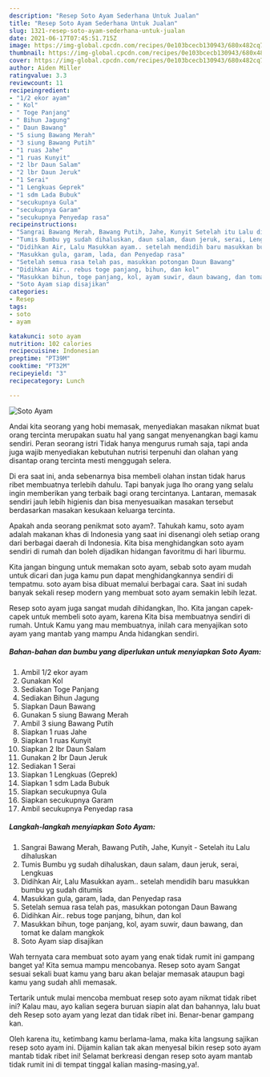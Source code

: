```yaml
---
description: "Resep Soto Ayam Sederhana Untuk Jualan"
title: "Resep Soto Ayam Sederhana Untuk Jualan"
slug: 1321-resep-soto-ayam-sederhana-untuk-jualan
date: 2021-06-17T07:45:51.715Z
image: https://img-global.cpcdn.com/recipes/0e103bcecb130943/680x482cq70/soto-ayam-foto-resep-utama.jpg
thumbnail: https://img-global.cpcdn.com/recipes/0e103bcecb130943/680x482cq70/soto-ayam-foto-resep-utama.jpg
cover: https://img-global.cpcdn.com/recipes/0e103bcecb130943/680x482cq70/soto-ayam-foto-resep-utama.jpg
author: Aiden Miller
ratingvalue: 3.3
reviewcount: 11
recipeingredient:
- "1/2 ekor ayam"
- " Kol"
- " Toge Panjang"
- " Bihun Jagung"
- " Daun Bawang"
- "5 siung Bawang Merah"
- "3 siung Bawang Putih"
- "1 ruas Jahe"
- "1 ruas Kunyit"
- "2 lbr Daun Salam"
- "2 lbr Daun Jeruk"
- "1 Serai"
- "1 Lengkuas Geprek"
- "1 sdm Lada Bubuk"
- "secukupnya Gula"
- "secukupnya Garam"
- "secukupnya Penyedap rasa"
recipeinstructions:
- "Sangrai Bawang Merah, Bawang Putih, Jahe, Kunyit Setelah itu Lalu dihaluskan"
- "Tumis Bumbu yg sudah dihaluskan, daun salam, daun jeruk, serai, Lengkuas"
- "Didihkan Air, Lalu Masukkan ayam.. setelah mendidih baru masukkan bumbu yg sudah ditumis"
- "Masukkan gula, garam, lada, dan Penyedap rasa"
- "Setelah semua rasa telah pas, masukkan potongan Daun Bawang"
- "Didihkan Air.. rebus toge panjang, bihun, dan kol"
- "Masukkan bihun, toge panjang, kol, ayam suwir, daun bawang, dan tomat ke dalam mangkok"
- "Soto Ayam siap disajikan"
categories:
- Resep
tags:
- soto
- ayam

katakunci: soto ayam 
nutrition: 102 calories
recipecuisine: Indonesian
preptime: "PT39M"
cooktime: "PT32M"
recipeyield: "3"
recipecategory: Lunch

---
```



![Soto Ayam](https://img-global.cpcdn.com/recipes/0e103bcecb130943/680x482cq70/soto-ayam-foto-resep-utama.jpg)

Andai kita seorang yang hobi memasak, menyediakan masakan nikmat buat orang tercinta merupakan suatu hal yang sangat menyenangkan bagi kamu sendiri. Peran seorang istri Tidak hanya mengurus rumah saja, tapi anda juga wajib menyediakan kebutuhan nutrisi terpenuhi dan olahan yang disantap orang tercinta mesti menggugah selera.

Di era  saat ini, anda sebenarnya bisa membeli olahan instan tidak harus ribet membuatnya terlebih dahulu. Tapi banyak juga lho orang yang selalu ingin memberikan yang terbaik bagi orang tercintanya. Lantaran, memasak sendiri jauh lebih higienis dan bisa menyesuaikan masakan tersebut berdasarkan masakan kesukaan keluarga tercinta. 



Apakah anda seorang penikmat soto ayam?. Tahukah kamu, soto ayam adalah makanan khas di Indonesia yang saat ini disenangi oleh setiap orang dari berbagai daerah di Indonesia. Kita bisa menghidangkan soto ayam sendiri di rumah dan boleh dijadikan hidangan favoritmu di hari liburmu.

Kita jangan bingung untuk memakan soto ayam, sebab soto ayam mudah untuk dicari dan juga kamu pun dapat menghidangkannya sendiri di tempatmu. soto ayam bisa dibuat memalui berbagai cara. Saat ini sudah banyak sekali resep modern yang membuat soto ayam semakin lebih lezat.

Resep soto ayam juga sangat mudah dihidangkan, lho. Kita jangan capek-capek untuk membeli soto ayam, karena Kita bisa membuatnya sendiri di rumah. Untuk Kamu yang mau membuatnya, inilah cara menyajikan soto ayam yang mantab yang mampu Anda hidangkan sendiri.

<!--inarticleads1-->

##### Bahan-bahan dan bumbu yang diperlukan untuk menyiapkan Soto Ayam:

1. Ambil 1/2 ekor ayam
1. Gunakan  Kol
1. Sediakan  Toge Panjang
1. Sediakan  Bihun Jagung
1. Siapkan  Daun Bawang
1. Gunakan 5 siung Bawang Merah
1. Ambil 3 siung Bawang Putih
1. Siapkan 1 ruas Jahe
1. Siapkan 1 ruas Kunyit
1. Siapkan 2 lbr Daun Salam
1. Gunakan 2 lbr Daun Jeruk
1. Sediakan 1 Serai
1. Siapkan 1 Lengkuas (Geprek)
1. Siapkan 1 sdm Lada Bubuk
1. Siapkan secukupnya Gula
1. Siapkan secukupnya Garam
1. Ambil secukupnya Penyedap rasa




<!--inarticleads2-->

##### Langkah-langkah menyiapkan Soto Ayam:

1. Sangrai Bawang Merah, Bawang Putih, Jahe, Kunyit - Setelah itu Lalu dihaluskan
1. Tumis Bumbu yg sudah dihaluskan, daun salam, daun jeruk, serai, Lengkuas
1. Didihkan Air, Lalu Masukkan ayam.. setelah mendidih baru masukkan bumbu yg sudah ditumis
1. Masukkan gula, garam, lada, dan Penyedap rasa
1. Setelah semua rasa telah pas, masukkan potongan Daun Bawang
1. Didihkan Air.. rebus toge panjang, bihun, dan kol
1. Masukkan bihun, toge panjang, kol, ayam suwir, daun bawang, dan tomat ke dalam mangkok
1. Soto Ayam siap disajikan




Wah ternyata cara membuat soto ayam yang enak tidak rumit ini gampang banget ya! Kita semua mampu mencobanya. Resep soto ayam Sangat sesuai sekali buat kamu yang baru akan belajar memasak ataupun bagi kamu yang sudah ahli memasak.

Tertarik untuk mulai mencoba membuat resep soto ayam nikmat tidak ribet ini? Kalau mau, ayo kalian segera buruan siapin alat dan bahannya, lalu buat deh Resep soto ayam yang lezat dan tidak ribet ini. Benar-benar gampang kan. 

Oleh karena itu, ketimbang kamu berlama-lama, maka kita langsung sajikan resep soto ayam ini. Dijamin kalian tak akan menyesal bikin resep soto ayam mantab tidak ribet ini! Selamat berkreasi dengan resep soto ayam mantab tidak rumit ini di tempat tinggal kalian masing-masing,ya!.

